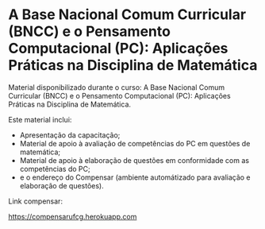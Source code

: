 # A Base Nacional Comum Curricular (BNCC) e o Pensamento Computacional (PC): Aplicações Práticas na Disciplina de Matemática

Material disponibilizado durante o curso: A Base Nacional Comum Curricular (BNCC) e o Pensamento Computacional (PC): Aplicações Práticas na Disciplina de Matemática.

Este material inclui:

 - Apresentação da capacitação;
 - Material de apoio à avaliação de competências do PC em questões de matemática;
 - Material de apoio à elaboração de questões em conformidade com as competências do PC;
 - e o endereço do Compensar (ambiente automátizado para avaliação e elaboração de questões).
 
 Link compensar:
 
 https://compensarufcg.herokuapp.com
